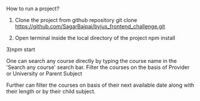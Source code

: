 How to run a project?

1) Clone the project from github repository
git clone https://github.com/SagarBajpai/byjus_frontend_challenge.git

2) Open terminal inside the local directory of the project
npm install

3)npm start 

One can search any course directly by typing the course name in the 'Search any course' search bar.
Filter the courses on the basis of Provider or University or Parent Subject

Further can filter the courses on basis of their next available date along with their length or by their child subject.